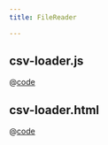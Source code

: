 ```yaml
---
title: FileReader

---
```


## csv-loader.js
@[code](@/docs/fe-dev/code-snippets/HTML5/FileReader/csv-loader.js)

## csv-loader.html
@[code](@/docs/fe-dev/code-snippets/HTML5/FileReader/csv-loader.html)
